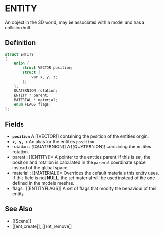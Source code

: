# ENTITY

An object in the 3D world, may be associated with a model and has a collision hull.

## Definition

```c
struct ENTITY
{
	union {
		struct VECTOR position;
		struct {
			var x, y, z;
		};
	};
	QUATERNION rotation;
	ENTITY * parent;
	MATERIAL * material;
	enum FLAGS flags;
};
```

## Fields

- **`position`**
	A [[VECTOR]] containing the position of the entities origin.
- **`x, y, z`**
	An alias for the entities `position`
- rotation : [[QUATERNION]]
  A [[QUATERNION]] containing the entities rotation.
- parent : [[ENTITY]]*
  A pointer to the entities parent. If this is set, the position and rotation is
	calculated in the `parent`s coordinate space instead of the global space.
- material : [[MATERIAL]]*
  Overrides the default materials this entity uses. If this field is not **NULL**,
	the set material will be used instead of the one defined in the models meshes.
- flags : [[ENTITYFLAGS]]
  A set of flags that modify the behaviour of this entity.

## See Also
- [[Scene]]
- [[ent_create]], [[ent_remove]]
